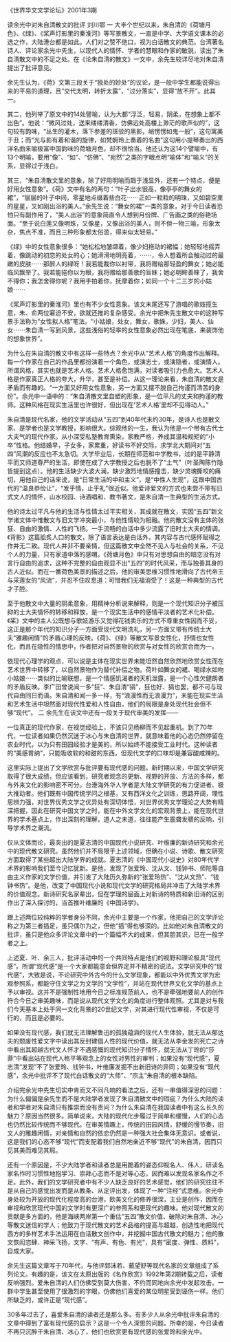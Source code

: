《世界华文文学论坛》2001年3期

读余光中对朱自清散文的批评
刘川鄂
一
大半个世纪以来，朱自清的《荷塘月色》、《绿》、《桨声灯影里的秦淮河》等写景散文，一直是中学、大学语文课本的必选之作，大陆港台都是如此。人们对之赞不绝口，视为白话散文的典范。台湾著名诗人、评论家余光中先生，以现代人的情怀、学者的慧眼和作家的敏锐，读出了朱自清散文中的不足之处。在《论朱自清的散文》一文中，余先生较详尽地对朱自清提出了批评意见。

余先生认为，《荷》文第三段关于“独处的妙处”的议论，是一般中学生都能说得出来的平易的道理，且“交代太明，转折太露”，“过分落实”，显得“放不开”。此其一。

其二，他列举了原文中的14处譬喻，认为大都“浮泛，轻易，阴柔，在想象上都不出色”。他说：“微风过处，送来缕缕清香，仿佛远处高楼上渺茫的歌声似的”，这句较有韵味，“丛生的灌木，落下参差的斑驳的黑影，峭愣愣如鬼一般”，这句寓美于丑；而“光与影有着和谐的旋律，如梵婀玲上奏着的名曲”这句用小提琴奏出的西洋名曲来喻极富中国韵味的荷塘月色，却不很恰当。他还认为这14个譬喻中，有13个明喻，要用“像”、“如”、“仿佛”、“宛然”之类的字眼点明“喻体”和“喻义”的关系，显得过于浅白。

其三，“朱自清散文里的意象，除了好用明喻而趋于浅显外，还有一个特点，便是好用女性意象”。《荷》文中有名的两句：“叶子出水很高，像亭亭的舞女的裙”，“层层的叶子中间，零星地点缀着些白花⋯⋯正如一粒粒的明珠，又如碧空里的星星，又如刚出浴的美人。”余先生说：“舞女的裙”一类的意象，对于今日读者恐怕只有副作用了，“美人出浴”的意象简直令人想到月份牌、广告画之类的俗艳场面。“至于说白莲又像明珠，又像星，又像出浴的美人，则不但一物三喻，形象太杂，焦点不准，而且三种形象都太俗滥，得来似太轻易。”

《绿》中的女性意象很多：“她松松地皱缬着，像少妇拖动的裙幅；她轻轻地摇弄着，像跳动的初恋的处女的心；她滑滑地明亮着，⋯⋯，令人想着所会触动过的最嫩的皮肤⋯⋯那醉人的绿呀！我若能裁你以衬带，我将赠给那轻盈的舞女；她必能临风飘举了。我若能挹你以为眼，我将赠给那善歌的盲妹；她必明眸善睐了，我舍不得你；我怎舍得你呢？我用手拍着你，抚摩着你；如同一个十二三岁的小姑娘⋯⋯

《桨声灯影里的秦淮河》里也有不少女性意象。该文末尾还写了游唱的歌妓揽生意，朱、俞两位窘迫不安，欲就还推的复杂感受。余光中把朱先生散文中的这种写景手法称为“女性拟人格”笔法。“小姑娘，处女，舞女，歌姝，少妇，美人、仙女⋯⋯朱自清一写到风景，这些浅俗的轻率的女性意象必然出现在笔底，来装饰他的想象世界”。

为什么在朱自清的散文中有这样一些特点？余光中从“艺术人格”的角度作出解释。每一个作家在自己的作品里都扮演着一个角色，或演志士，或演隐者，或演情人。所谓风格，其实也就是艺术人格。艺术人格愈饱满，对读者吸引力也愈大。艺术人格是作家真正人格的夸大，升华，甚至是补偿。从这一理论来看，朱自清的散文是矛盾而有趣的。“一方面又好用女性意象，另一方面又摆不脱自己拘谨而清苦的身份”。余光中一语中的：“朱自清散文里自塑的形象，是一位平凡的丈夫和拘谨的教师。这种风格在现实生活里也许很好，但出现在‘艺术人格’里却不见得动人。”

朱自清是现代名家，他的文学活动从“五四”到40年代末约30年，是诗人也是散文家、是学者也是文学教授，影响很大。综观他的一生，我认为他是一个带有古代士大夫气的现代作家。从小深受私塾教育熏染，家教严格，养成其温和规矩的“小卒”性格。他结婚早，子女多，家累重，好读书不好交际，求学北大期间对“五四”风潮的反应也不太急切。大学毕业后，长期在师范和中学教书，过的是平静清平而又师道尊严的生活，即使在成了大学教授之后也脱不了“土气”（叶圣陶陈竹隐皆提到这点）。他的生活缺少大波大澜，缺少激烈地情感撞击，缺少灵魂撕咬的痛切，用他自己的话来说，是“日常生活的中和主义”，是“中性人生观”，这跟中国古代的“温良恭俭让”，“发乎情，止乎礼”很近似。他爱诗爱文的方式也未尝不带有旧式文人的情怀，山水校园、诗酒唱和、教书著文，是朱自清一生典型的生活方式。

他的诗太过平凡与他的生活与性情太过平实相关，其成就在散文，实因“五四”新文学诸文体中惟散文与旧文学冲突最小，与他性情较为相融。他的散文没有主体的张狂、自由的激情、人性的飞扬。一手流畅的白话中多少流露了旧时士大夫的情调。《背影》这篇脍炙人口的散文，除了语言表达是白话外，其内容与古代感怀赋得之作并无二致。现代人并非不要亲情，但这篇散文中全然不见人与社会的关系，不见个人的力量，只有家道中落的感喟。《荷塘月色》中只有对思想自由的暗恋没有对言行自由的追求，这种不完整的自由观显不出“五四”的时代风采，而与独善其身的古人近似。而在一番荷色美景的描述之后，他的审美思维习惯性地滑向了古代帝王与采莲女的“风流”，并忍不住叹息道：可惜我们无福消受了！这是一种典型的古代才子腔。

至于他散文中大量的阴柔意象，用精神分析说来解释，则是一个现代知识分子被压抑的士大夫情怀的转移和释放，是一个现实生活中的感情平淡者的艺术化补偿。《桨》文中的主人公既想与歌妓游乐又觉得花钱卖乐的方式不尊重女性因而不妥，这正是那个年代的知识分子一方面受现代文明洗礼，另一方面又带有传统士大夫“雅趣闲情”的矛盾心理的反映。《荷》、《绿》等散文写景女性化，抒情也女性化，而且在隐性的情思中，作者把对自然景物的欣赏与对女性的欣赏合而为一。

依现代心理学的观点，可以说是主体在现实世界未能坦然自然欣然地欣赏女性而在艺术世界中转移了，以自然景物作为替代补偿之物。荷叶如舞女的裙、喝绿水如吻小姑娘⋯⋯类似的比喻联想，是一个情感饥渴者的天机泄露，是一个心性欠健朗者的矛盾反映。李广田曾说闻一多“狂”、朱自清“狷”，狂也好、狷也罢，都不可与现代自由同日而语。朱自清和闻一多一样，有“浪漫性而无浪漫力”，未能在现实生活和艺术生活中坦然面对现代性爱和人性自由，他们的局限是身处现代社会但不够“现代”。
二
余先生在该文中还有一段关于现代审美的发挥——

一位真正的现代作家，在视觉经验上，不该只见杨柳而不见起重机。到了70年代，一位读者如果仍然沉迷于冰心与朱自清的世界，就意味着他的心态仍然停留在农业时代，以为只有田园经验才是美的，所以始终不能接受工业时代。这种读者的“美感胃纳”，只能吸收软的和甜的东西，但现代文学的口味却是兼容酸咸辣的。

这里实际上提出了文学欣赏与批评要有现代感的问题。新时期以来，中国文学研究取得了很大成绩，但应该看到，研究者观念的更新、视野的开放、方法的多样，都与外来文化的影响密不可分。台港海外华人学者是大陆文学研究的有力促进者、极大推动者。他们既有中国传统学问之根基，又有西洋文化之训练，思路开阔，理性思辨力强，对世界优秀文学之优异处有深切体悟，对世界优秀文学理论之大势有精深把握，因此在研究中国文学之时，能在中外文学文化的宏观背景上，能在现代世界的学术基点上，作出深刻的理解，道人之未道，往往能产生震聋发聩的反响，引导学术界之潮流。

仅从文体而论，最突出的是夏志清的中国现代小说研究、叶维廉的新诗研究和余光中的现代散文研究。虽然他们并不局限于上述领域，但确在小说、诗歌、散文研究方面取得了某些超出大陆学界的成就。夏志清的《中国现代小说史》对80年代学术界的影响我们至今记忆犹新。是他，发现了张爱玲、沈从文、钱钟书、师陀等自由主义作家的文学价值，并引发了大陆历久弥新的“张爱玲热”、“沈从文热”、“钱钟书热”。是他，改变了中国现代小说和现代文学的研究格局并冲击了大陆学术界的价值观念。新诗研究名家辈出，但在学理的层面上对新诗的特质和新旧诗的区别作出了深入探讨的，当首推叶维廉的《中国诗学》。

跟上述两位较纯粹的学者身分不同，余光中主要是一个作家，他把自己的文学评论称之为第三者插足，虽只偶尔为之，但他“插”得也够深的。比如他对朱自清散文的批评，虽只是他众多评论文章中的一个篇幅不大的成果，但其胆其识，已在一般学者之上。

上述夏、叶、余三人，批评活动中的一个共同特点是他们的视野和理论极具“现代感”。所谓“现代感”是一个大家都能意会但界定并不精密的说法。文学研究中的“现代感”，大致是说，不论研究中外古今的什么文学现象，都能以中外优秀文学为宏观参照系，都能守住文学之为文学的“文学性”，并站在现代世界文化文学的基点上予以审视。这并不是强制性地用今日之标准规范前人，也不是牵强地要前人的创作符合今日之审美趣味，而是说从现代文学文化的角度进行整体观照。尤其是对与我们今天基本上处于同一文化背景的20世纪文学，对其进行现代性审视，不仅是可行的，而且是必要的。

如果没有现代感，我们就无法理解鲁迅的孤独蕴涵的现代人生体验，就无法从郁达夫的颓废性爱文字中读出其反封建倡人性的现代价值，就无法从李金发的死亡之诗中看出其超越古代文人怀才不遇感慨的现代知识分子情怀，就无法从丁玲的“莎菲”中看出站在现代人格平等观念上的女性对男性的审判；如果没有“现代感”，夏志清“发现”不了张爱玲、钱钟书，叶维廉发掘不出新旧诗的异同；如果没有“现代感”，余光中批评不了现代白话散文的“大师”、“宗主”朱自清的根本缺陷。

介绍完余光中先生切实中肯而又不同凡响的看法之后，还有一串值得深思的问题：为什么偏偏是余先生而不是大陆学者发现了朱自清散文中的瑕疵？为什么大陆的读者和学者对朱自清只有推崇而没有责问？为什么朱自清在我国读者中有这么长久的魅力？原因当然很多。简单说来，大陆的现代化步履过于简单和缓慢，人们的心态也仍然比较传统而不够现代。在审美情趣上，传统的田园风情，舒缓的慢节奏，旧文人的雅趣闲情，对亲情和自然的依恋仍然是一种强大社会集体无意识。或者说，这是我们的心态不够“现代”而支配着我们自然地亲近不够“现代”的朱自清，因而只见其美而难见其瑕。

还有一个原因是，不少大陆学者和读者总是用跪着的姿态仰视名人、伟人，研读名家名作时习惯性地抱学习、崇拜心态而不是对等心态，因而难以发现名家名作之不足。此外，我们的文学研究者中有不少人缺乏良好的艺术感觉，他们的研究往往不是从自己的感觉出发而是从教条、从定评出发，体现了一种“注经”式思维。余光中身处较为开放的现代化程度高的台港，欧美文化的修养很深，主业是创作，因而在审视和欣赏现代中国的文学时有更深广的参照系和更现代的趣味。他对现代散文的贡献是多方面的，他是海峡两岸第一个重估“五四”散文价值、破除对朱自清、冰心等散文迷信的学人；他致力于现代散文的艺术品格的提高与超越，创造性地把现代西方的多样艺术手法运用在白话散文创作中，并挖掘中国古代散文的魅力；他的散文恢闳恣肆、神采飞扬，文字、“有声、有色、有光”，具有“密度、弹性、质料”，自成大家。

余先生这篇文章写于70年代，与他评郭沫若、戴望舒等现代名家的文章组成了系列论文。有趣的是，该文在太原出版的《名作欣赏》1992年第2期转载之后，读者反响强烈。爱朱自清的人们仿佛受到莫大伤害，不约而同地向余光中发起攻击。一群中学生甚至使用了很激烈的字眼，仿佛他们喜爱的某位明星受到诬伤一样。他们所缺乏的，或许正是“现代感”。

30多年过去了，喜爱朱自清的读者还是那么多。有多少人从余光中批评朱自清的文章中得到了富有现代感的启示？这是一个令人深思的问题。所幸的是，今日读者不再只沉醉干朱自清、冰心了，他们也欣赏更有现代感的张爱玲和余光中。
